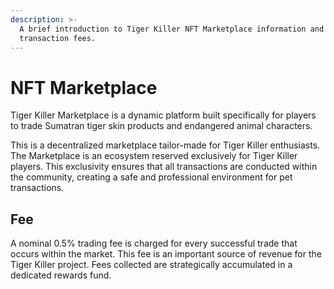 ```yaml
---
description: >-
  A brief introduction to Tiger Killer NFT Marketplace information and
  transaction fees.
---
```


# NFT Marketplace

Tiger Killer Marketplace is a dynamic platform built specifically for players to trade Sumatran tiger skin products and endangered animal characters.&#x20;

This is a decentralized marketplace tailor-made for Tiger Killer enthusiasts. The Marketplace is an ecosystem reserved exclusively for Tiger Killer players. This exclusivity ensures that all transactions are conducted within the community, creating a safe and professional environment for pet transactions.

## Fee

A nominal 0.5% trading fee is charged for every successful trade that occurs within the market. This fee is an important source of revenue for the Tiger Killer project. Fees collected are strategically accumulated in a dedicated rewards fund.
